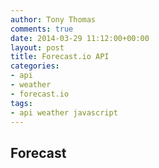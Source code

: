 ```yaml
---
author: Tony Thomas
comments: true
date: 2014-03-29 11:12:00+00:00
layout: post
title: Forecast.io API
categories:
- api
- weather
- forecast.io
tags:
- api weather javascript
---
```

## Forecast